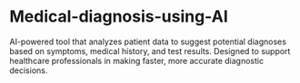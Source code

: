 # Medical-diagnosis-using-AI
AI-powered tool that analyzes patient data to suggest potential diagnoses based on symptoms, medical history, and test results. Designed to support healthcare professionals in making faster, more accurate diagnostic decisions.

